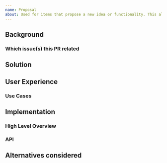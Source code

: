 ```yaml
---
name: Proposal
about: Used for items that propose a new idea or functionality. This allows feedback from others before code is written.
---
```


<!--
You don't need to remove this comment section, it's invisible on the issues page.

## General remarks

* Attention, please fill out this issues form using English as much as possible!
* 注意！GitHub Issue 请尽量使用英文
-->

## Background

<!--
4-8 sentences about why this is needed
-->

### Which issue(s) this PR related

<!--
related #
-->

## Solution

<!--
4-8 sentences of the proposed solution
-->


## User Experience

### Use Cases

<!--
enumerated list of use cases for this feature

in depth description of user experience

include full examples and references
-->


## Implementation

<!--
in depth description of how the feature will be implemented. In some cases this may be very simple.
-->

### High Level Overview

<!--
draw a diagram to describe your idea, it could be an architecture diagram
-->

### API

<!--
enumerated list of APIs and designs for this feature
-->

## Alternatives considered

<!--
short description of alternative solutions to be considered, you can attach some references to help us understand the alternatives
-->